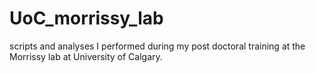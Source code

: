 # UoC_morrissy_lab
scripts and analyses I performed during my post doctoral training at the Morrissy lab at University of Calgary. 
